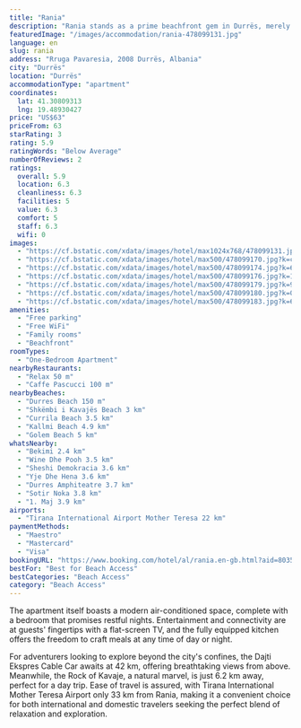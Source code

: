 ```yaml
---
title: "Rania"
description: "Rania stands as a prime beachfront gem in Durrës, merely a stone's throw away from the serene Durres Beach."
featuredImage: "/images/accommodation/rania-478099131.jpg"
language: en
slug: rania
address: "Rruga Pavaresia, 2008 Durrës, Albania"
city: "Durrës"
location: "Durrës"
accommodationType: "apartment"
coordinates:
  lat: 41.30809313
  lng: 19.48930427
price: "US$63"
priceFrom: 63
starRating: 3
rating: 5.9
ratingWords: "Below Average"
numberOfReviews: 2
ratings:
  overall: 5.9
  location: 6.3
  cleanliness: 6.3
  facilities: 5
  value: 6.3
  comfort: 5
  staff: 6.3
  wifi: 0
images:
  - "https://cf.bstatic.com/xdata/images/hotel/max1024x768/478099131.jpg?k=c6e21a0f087f319449874a32ed17802be8f85882b970ff0c3a187438601bd75b&o=&hp=1"
  - "https://cf.bstatic.com/xdata/images/hotel/max500/478099170.jpg?k=c68392edd6cd558e08e145f0ead327c5877adb1e498d08e2cc610f2591b3096e&o=&hp=1"
  - "https://cf.bstatic.com/xdata/images/hotel/max500/478099174.jpg?k=6a86ff5482455fdff2f1db469cd79b3c178b18cf5f200d3391a6a909b74fdab8&o=&hp=1"
  - "https://cf.bstatic.com/xdata/images/hotel/max500/478099176.jpg?k=1a8638427dbd249b4c886098cbe3f9f911f5033e80edfc90182971201b452d9d&o=&hp=1"
  - "https://cf.bstatic.com/xdata/images/hotel/max500/478099179.jpg?k=96cce94806aba58173d768e3c46140cc6fcf13aff79a816409f3617fe44fd1f2&o=&hp=1"
  - "https://cf.bstatic.com/xdata/images/hotel/max500/478099180.jpg?k=02c479570dfc48eae76098949e265505e95831d302df3704e73396b7d015a9c9&o=&hp=1"
  - "https://cf.bstatic.com/xdata/images/hotel/max500/478099183.jpg?k=659fcb89e1f9cb043436ef46d73992c3ca4b704dcf0d2fea53f069c5a550b92f&o=&hp=1"
amenities:
  - "Free parking"
  - "Free WiFi"
  - "Family rooms"
  - "Beachfront"
roomTypes:
  - "One-Bedroom Apartment"
nearbyRestaurants:
  - "Relax 50 m"
  - "Caffe Pascucci 100 m"
nearbyBeaches:
  - "Durres Beach 150 m"
  - "Shkëmbi i Kavajës Beach 3 km"
  - "Currila Beach 3.5 km"
  - "Kallmi Beach 4.9 km"
  - "Golem Beach 5 km"
whatsNearby:
  - "Bekimi 2.4 km"
  - "Wine Dhe Pooh 3.5 km"
  - "Sheshi Demokracia 3.6 km"
  - "Yje Dhe Hena 3.6 km"
  - "Durres Amphiteatre 3.7 km"
  - "Sotir Noka 3.8 km"
  - "1. Maj 3.9 km"
airports:
  - "Tirana International Airport Mother Teresa 22 km"
paymentMethods:
  - "Maestro"
  - "Mastercard"
  - "Visa"
bookingURL: "https://www.booking.com/hotel/al/rania.en-gb.html?aid=8035640"
bestFor: "Best for Beach Access"
bestCategories: "Beach Access"
category: "Beach Access"
---
```


The apartment itself boasts a modern air-conditioned space, complete with a bedroom that promises restful nights. Entertainment and connectivity are at guests' fingertips with a flat-screen TV, and the fully equipped kitchen offers the freedom to craft meals at any time of day or night.

For adventurers looking to explore beyond the city's confines, the Dajti Ekspres Cable Car awaits at 42 km, offering breathtaking views from above. Meanwhile, the Rock of Kavaje, a natural marvel, is just 6.2 km away, perfect for a day trip. Ease of travel is assured, with Tirana International Mother Teresa Airport only 33 km from Rania, making it a convenient choice for both international and domestic travelers seeking the perfect blend of relaxation and exploration.